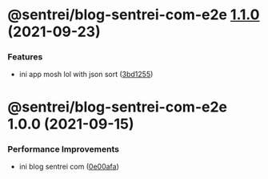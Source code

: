 # @sentrei/blog-sentrei-com-e2e [1.1.0](https://github.com/sentrei/sentrei/compare/@sentrei/blog-sentrei-com-e2e@1.0.0...@sentrei/blog-sentrei-com-e2e@1.1.0) (2021-09-23)

### Features

- ini app mosh lol with json sort ([3bd1255](https://github.com/sentrei/sentrei/commit/3bd12550f6f1a2be250c0497c665e79e9d1ecd88))

# @sentrei/blog-sentrei-com-e2e 1.0.0 (2021-09-15)

### Performance Improvements

- ini blog sentrei com ([0e00afa](https://github.com/sentrei/sentrei/commit/0e00afa1d8617bfc73ff85c5ec82bd6a9fca47a2))
